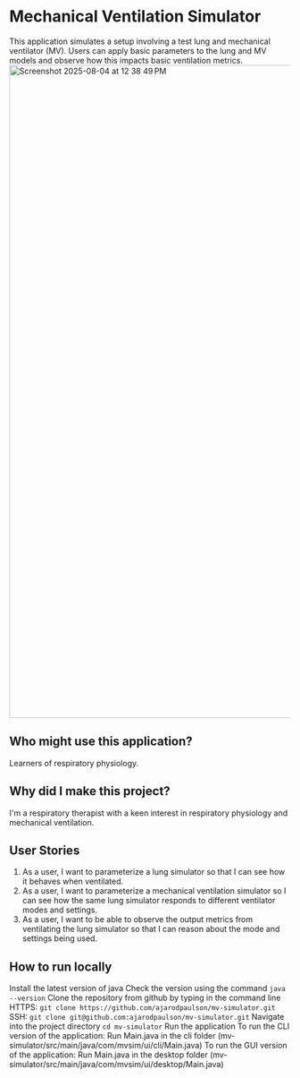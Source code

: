 # Mechanical Ventilation Simulator
This application simulates a setup involving a test lung and mechanical ventilator (MV). Users can apply basic parameters to the lung and MV models and observe how this impacts basic ventilation metrics.
<img width="2032" height="1167" alt="Screenshot 2025-08-04 at 12 38 49 PM" src="https://github.com/user-attachments/assets/55c3c1ce-8a8c-4707-9628-5a0aaf5137b7" />

## Who might use this application?
Learners of respiratory physiology.

## Why did I make this project?
I'm a respiratory therapist with a keen interest in respiratory physiology and mechanical ventilation.

## User Stories
1. As a user, I want to parameterize a lung simulator so that I can see how it behaves when ventilated.
2. As a user, I want to parameterize a mechanical ventilation simulator so I can see how the same lung simulator responds to different ventilator modes and settings.
3. As a user, I want to be able to observe the output metrics from ventilating the lung simulator so that I can reason about the mode and settings being used.

## How to run locally
Install the latest version of java
Check the version using the command
`java --version`
Clone the repository from github by typing in the command line
HTTPS: `git clone https://github.com/ajarodpaulson/mv-simulator.git`
SSH: `git clone git@github.com:ajarodpaulson/mv-simulator.git`
Navigate into the project directory
`cd mv-simulator`
Run the application
To run the CLI version of the application:
Run Main.java in the cli folder (mv-simulator/src/main/java/com/mvsim/ui/cli/Main.java)
To run the GUI version of the application:
Run Main.java in the desktop folder (mv-simulator/src/main/java/com/mvsim/ui/desktop/Main.java)
